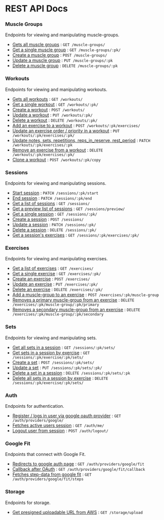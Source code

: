 # REST API Docs

### Muscle Groups

Endpoints for viewing and manipulating muscle-groups.

- [Gets all muscle groups](docs/muscle-groups/get.md) : `GET /muscle-groups/`
- [Get a single muscle group](docs/muscle-groups/get.md) : `GET /muscle-groups/:pk/`
- [Create a muscle group](docs/muscle-groups/post.md) : `POST /muscle-groups/`
- [Update a muscle group](docs/muscle-groups/put.md) : `PUT /muscle-groups/:pk`
- [Delete a muscle group](docs/muscle-groups/delete.md) : `DELETE /muscle-groups/:pk`

### Workouts

Endpoints for viewing and manipulating workouts.

- [Gets all workouts](docs/workouts/get.md) : `GET /workouts/`
- [Get a single workout](docs/workouts/get.md) : `GET /workouts/:pk/`
- [Create a workout](docs/workouts/post.md) : `POST /workouts/`
- [Update a workout](docs/workouts/put.md) : `PUT /workouts/:pk/`
- [Delete a workout](docs/workouts/delete.md) : `DELETE /workouts/:pk/`
- [Add an exercise to a workout](docs/workouts/post.md) : `POST /workouts/:pk/exercises/`
- [Update an exercise order / priority in a workout](docs/workouts/exercises/put.md) : `PUT /workouts/:pk/exercises/:pk/`
- [Update notes, sets, repetitions, reps_in_reserve, rest_period](docs/workouts/exercises/patch.md) : `PATCH /workouts/:pk/exercises/:pk`
- [Remove an exercise from a workout](docs/workouts/delete.md) : `DELETE /workouts/:pk/exercises/:pk/`
- [Clone a workout](docs/workouts/post.md) : `POST /workouts/:pk/copy`

### Sessions

Endpoints for viewing and manipulating sessions.

- [Start session](docs/sessions/start/patch.md) : `PATCH /sessions/:pk/start`
- [End session](docs/sessions/end/patch.md) : `PATCH /sessions/:pk/end`
- [Get a list of sessions](docs/sessions/get.md) : `GET /sessions/`
- [Get a preview list of sessions](docs/sessions/get.md) : `GET /sessions/preview/`
- [Get a single session](docs/sessions/get.md) : `GET /sessions/:pk/`
- [Create a session](docs/sessions/post.md) : `POST /sessions/`
- [Update a session](docs/sessions/put.md) : `PATCH /sessions/:pk/`
- [Delete a session](docs/sessions/delete.md) : `DELETE /sessions/:pk/`
- [Get a session's exercises](docs/sessions/exercises/get.md) : `GET /sessions/:pk/exercises/:pk/`

### Exercises

Endpoints for viewing and manipulating exercises.

- [Get a list of exercises](docs/exercises/get.md) : `GET /exercises/`
- [Get a single exercise](docs/exercises/get.md) : `GET /exercises/:pk/`
- [Create an exercise](docs/exercises/post.md) : `POST /exercises/`
- [Update an exercise](docs/exercises/put.md) : `PUT /exercises/:pk/`
- [Delete an exercise](docs/exercises/delete.md) : `DELETE /exercises/:pk/`
- [Add a muscle-group to an exercise](docs/exercises/muscle-groups/post.md) : `POST /exercises/:pk/muscle-group`
- [Removes a primary muscle-group from an exercise](docs/exercises/muscle-groups/delete.md) : `DELETE /exercises/:pk/muscle-group/:pk/primary`
- [Removes a secondary muscle-group from an exercise](docs/exercises/muscle-groups/delete.md) : `DELETE /exercises/:pk/muscle-group/:pk/secondary`

### Sets

Endpoints for viewing and manipulating sets.

- [Get all sets in a session](docs/sets/get.md) : `GET /sessions/:pk/sets/`
- [Get sets in a session by exercise](docs/sets/get.md) : `GET /sessions/:pk/exercise/:pk/sets/`
- [Create a set](docs/sets/post.md) : `POST /sessions/:pk/sets/`
- [Update a set](docs/sets/put.md) : `PUT /sessions/:pk/sets/:pk/`
- [Delete a set in a session](docs/sets/delete.md) : `DELETE /sessions/:pk/sets/:pk`
- [Delete all sets in a session by exercise](docs/sets/delete.md) : `DELETE /sessions/:pk/exercise/:pk/sets/`

### Auth

Endpoints for authentication.

- [Register / logs in user via google oauth provider](docs/auth/get.md) : `GET /auth/providers/google/`
- [Fetches active users session](docs/auth/get.md) : `GET /auth/me/`
- [Logout user from session](docs/auth/logout/post.md) : `POST /auth/logout/`

### Google Fit

Endpoints that connect with Google Fit.

- [Redirects to google auth page](docs/google-fit/get.md) : `GET /auth/providers/google/fit`
- [Callback after OAuth](docs/google-fit/get.md) : `GET /auth/providers/google/fit/callback`
- [Fetches step-data from google fit](docs/google-fit/get.md) : `GET /auth/providers/google/fit/steps`

### Storage

Endpoints for storage.

- [Get presigned uploadable URL from AWS](docs/storage/get.md) : `GET /storage/upload`
